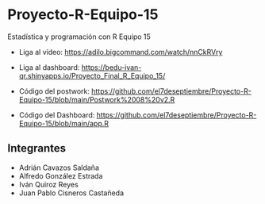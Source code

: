 # Proyecto-R-Equipo-15
Estadística y programación con R Equipo 15

- Liga al vídeo: https://adilo.bigcommand.com/watch/nnCkRVry
- Liga al dashboard: https://bedu-ivan-qr.shinyapps.io/Proyecto_Final_R_Equipo_15/

- Código del postwork: https://github.com/el7deseptiembre/Proyecto-R-Equipo-15/blob/main/Postwork%2008%20v2.R
- Código del Dashboard: https://github.com/el7deseptiembre/Proyecto-R-Equipo-15/blob/main/app.R

## Integrantes
- Adrián Cavazos Saldaña
- Alfredo González Estrada
- Iván Quiroz Reyes
- Juan Pablo Cisneros Castañeda
